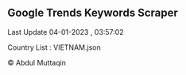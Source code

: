 

## Google Trends Keywords Scraper 
 
Last Update 04-01-2023 , 03:57:02

Country List :
VIETNAM.json



© Abdul Muttaqin 
